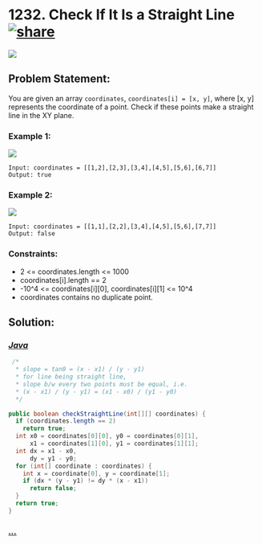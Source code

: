 # 1232. Check If It Is a Straight Line [![share]](https://leetcode.com/problems/check-if-it-is-a-straight-line)

![][easy]

## Problem Statement:

You are given an array `coordinates`, `coordinates[i] = [x, y]`, where [x, y] represents the coordinate of a point. Check if these points make a straight line in the XY plane.

### Example 1:

![](https://assets.leetcode.com/uploads/2019/10/15/untitled-diagram-2.jpg)

```
Input: coordinates = [[1,2],[2,3],[3,4],[4,5],[5,6],[6,7]]
Output: true
```

### Example 2:

![](https://assets.leetcode.com/uploads/2019/10/09/untitled-diagram-1.jpg)

```
Input: coordinates = [[1,1],[2,2],[3,4],[4,5],[5,6],[7,7]]
Output: false
```

### Constraints:

- 2 <= coordinates.length <= 1000
- coordinates[i].length == 2
- -10^4 <= coordinates[i][0], coordinates[i][1] <= 10^4
- coordinates contains no duplicate point.

## Solution:

### [_Java_](./CheckIfItIsAStraightLine.java)

```java
 /*
  * slope = tan0 = (x - x1) / (y - y1)
  * for line being straight line,
  * slope b/w every two points must be equal, i.e.
  * (x - x1) / (y - y1) = (x1 - x0) / (y1 - y0)
  */

public boolean checkStraightLine(int[][] coordinates) {
  if (coordinates.length == 2)
    return true;
  int x0 = coordinates[0][0], y0 = coordinates[0][1],
      x1 = coordinates[1][0], y1 = coordinates[1][1];
  int dx = x1 - x0,
      dy = y1 - y0;
  for (int[] coordinate : coordinates) {
    int x = coordinate[0], y = coordinate[1];
    if (dx * (y - y1) != dy * (x - x1))
      return false;
  }
  return true;
}
```

### [_..._]()

```

```

<!----------------------------------{ link }--------------------------------->

[share]: https://img.icons8.com/external-anggara-blue-anggara-putra/20/000000/external-share-user-interface-basic-anggara-blue-anggara-putra-2.png
[easy]: https://img.shields.io/badge/Difficulty-Easy-bright.svg
[medium]: https://img.shields.io/badge/Difficulty-Medium-yellow.svg
[hard]: https://img.shields.io/badge/Difficulty-Hard-red.svg

